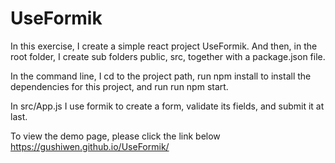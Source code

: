 # UseFormik
In this exercise, I create a simple react project UseFormik.
And then, in the root folder, I create sub folders public, src,
together with a package.json file.

In the command line, I cd to the project path, 
run npm install to install the dependencies for this project,
and run run npm start.

In src/App.js I use formik to create a form, validate its fields, 
and submit it at last.

To view the demo page, please click the link below
https://gushiwen.github.io/UseFormik/
